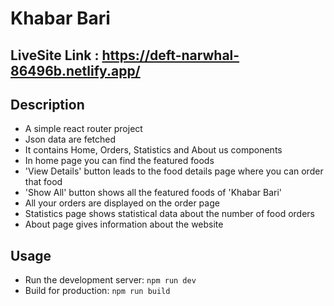 # Khabar Bari

## LiveSite Link : https://deft-narwhal-86496b.netlify.app/

## Description
- A simple react router project 
- Json data are fetched
- It contains Home, Orders, Statistics and About us components
- In home page you can find the featured foods
- 'View Details' button leads to the food details page where you can order that food
- 'Show All' button shows all the featured foods of 'Khabar Bari'
- All your orders are displayed on the order page
- Statistics page shows statistical data about the number of food orders
- About page gives information about the website 

## Usage
- Run the development server: `npm run dev`
- Build for production: `npm run build`
